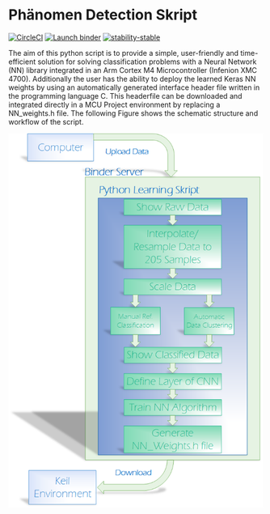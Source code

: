 # Phänomen Detection Skript
[![CircleCI](https://circleci.com/gh/achenbachsven/learningSkript.svg?style=svg&circle-token=d93592aa7fbaab49a61bcd46306a44c607dae65c)](https://circleci.com/gh/achenbachsven/learningSkript/)
[![Launch binder](https://mybinder.org/badge_logo.svg)](https://mybinder.org/v2/gh/achenbachsven/learningSkript.git/f98bd37?urlpath=lab)
[![stability-stable](https://img.shields.io/badge/stability-stable-green.svg)]()

The aim of this python script is to provide a simple, user-friendly and time-efficient solution for solving classification problems with a Neural Network (NN) library integrated in an Arm Cortex M4 Microcontroller (Infenion XMC 4700). Additionally the user has the ability to deploy the learned Keras NN weights by using an automatically generated interface header file written in the programming language C. This headerfile can be downloaded and integrated directly in a MCU Project environment by replacing a NN_weights.h file. The following Figure shows the schematic structure and workflow of the script.

![Screenshot](LearningSkriptWorkflow.png)
